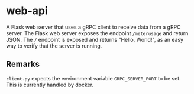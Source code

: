 # web-api

A Flask web server that uses a gRPC client to receive data from a gRPC server. The Flask web server exposes the endpoint `/meterusage` and return JSON. The `/` endpoint is exposed and returns "Hello, World!", as an easy way to verify that the server is running.

## Remarks

`client.py` expects the environment variable `GRPC_SERVER_PORT` to be set. This is currently handled by docker.
